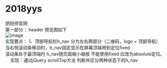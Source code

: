 # 2018yys
阴阳师官网</br>
第一部分： header  预览图如下 </br>
![image](https://github.com/Lmao-Pt/2018yys/blob/master/review.png) </br>
实现要点： 1、顶部导航栏h_nav 分为左右两部分（二维码，logo + 顶部导航）当右侧滚动条移动时，h_nav固定显示在屏幕顶端用到定位fixed</br>
滚动条处于最顶端时 h_nav随页面缩小缩放 不能使用fixed 应改为absolute定位。     实现：通过jQuery scrollTop方法 判断并区分两种状态下的h_nav

